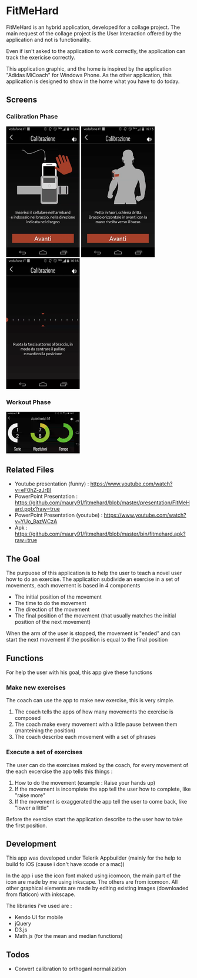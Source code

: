 # FitMeHard

FitMeHard is an hybrid application, developed for a collage project.
The main request of the collage project is the User Interaction offered by the application and not is functionality.

Even if isn't asked to the application to work correctly, the application can track the exericise correctly.

This application graphic, and the home is inspired by the application "Adidas MiCoach" for Windows Phone. As the other application, this application is designed to show in the home what you have to do today.

## Screens

### Calibration Phase

<img src="images/calibration1.png" width="200">
<img src="images/calibration2.png" width="200">
<img src="images/calibration3.png" width="200">

### Workout Phase

<img src="images/workout.png" width="200">

## Related Files

 - Youtube presentation (funny) : https://www.youtube.com/watch?v=eF0hZ-zJrBI
 - PowerPoint Presentation : https://github.com/maury91/fitmehard/blob/master/presentation/FitMeHard.pptx?raw=true
 - PowerPoint Presentation (youtube) : https://www.youtube.com/watch?v=YUo_8azWCzA
 - Apk : https://github.com/maury91/fitmehard/blob/master/bin/fitmehard.apk?raw=true

## The Goal

The purpuose of this application is to help the user to teach a novel user how to do an exercise.
The application subdivide an exercise in a set of movements, each movement is based in 4 components

  - The initial position of the movement
  - The time to do the movement
  - The direction of the movement
  - The final position of the movement (that usually matches the initial position of the next movement)

When the arm of the user is stopped, the movement is "ended" and can start the next movement if the position is equal to the final position


## Functions

For help the user with his goal, this app give these functions

### Make new exercises

The coach can use the app to make new exercise, this is very simple.

1. The coach tells the apps of how many movements the exercise is composed
2. The coach make every movement with a little pause between them (manteining the position)
3. The coach describe each movement with a set of phrases

### Execute a set of exercises

The user can do the exercises maked by the coach, for every movement of the each excercise the app tells this things :

1. How to do the movement (example : Raise your hands up)
2. If the movement is incomplete the app tell the user how to complete, like "raise more"
3. If the movement is exaggerated the app tell the user to come back, like "lower a little"

Before the exercise start the application describe to the user how to take the first position.

## Development

This app was developed under Telerik Appbuilder (mainly for the help to build fo iOS (cause i don't have xcode or a mac))

In the app i use the icon font maked using icomoon, the main part of the icon are made by me using inkscape. The others are from icomoon.
All other graphical elements are made by editing existing images (downloaded from flaticon) with inkscape.

The libraries i've used are :

- Kendo UI for mobile
- jQuery
- D3.js
- Math.js (for the mean and median functions)

## Todos

 - Convert calibration to orthoganl normalization
